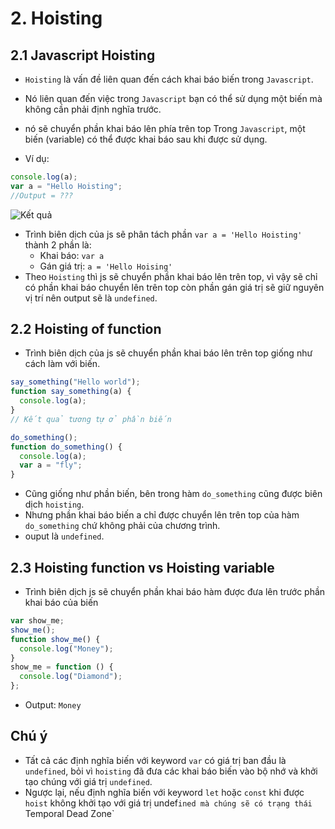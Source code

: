 # 2. Hoisting

## 2.1 Javascript Hoisting

- `Hoisting` là vấn đề liên quan đến cách khai báo biến trong `Javascript`.
- Nó liên quan đến việc trong `Javascript` bạn có thể sử dụng một biến mà không cần phải định nghĩa trước.
- nó sẽ chuyển phần khai báo lên phía trên top Trong `Javascript`, một biến (variable) có thể được khai báo sau khi được sử dụng.

- Ví dụ:

```javascript
console.log(a);
var a = "Hello Hoisting";
//Output = ???
```

![Kết quả](https://viblo.asia/uploads/69e3e07d-6c30-4941-becf-fd4dce89fd46.png)

- Trình biên dịch của js sẽ phân tách phần `var a = 'Hello Hoisting'` thành 2 phần là:
  - Khai báo: `var a`
  - Gán giá trị: `a = 'Hello Hoising'`
- Theo `Hoisting` thì js sẽ chuyển phần khai báo lên trên top, vì vậy sẽ chỉ có phần khai báo chuyển lên trên top còn phần gán giá trị sẽ giữ nguyên vị trí nên output sẽ là `undefined`.

## 2.2 Hoisting of function

- Trình biên dịch của js sẽ chuyển phần khai báo lên trên top giống như cách làm với biến.

```js
say_something("Hello world");
function say_something(a) {
  console.log(a);
}
// Kết quả tương tự ở phần biến
```

```js
do_something();
function do_something() {
  console.log(a);
  var a = "fly";
}
```

- Cũng giống như phần biến, bên trong hàm `do_something` cũng được biên dịch `hoisting`.
- Nhưng phần khai báo biến a chỉ được chuyển lên trên top của hàm `do_something` chứ không phải của chương trình.
- ouput là `undefined`.

## 2.3 Hoisting function vs Hoisting variable
- Trình biên dịch js sẽ chuyển phần khai báo hàm được đưa lên trước phần khai báo của biến
```js
var show_me;
show_me();
function show_me() {
  console.log("Money");
}
show_me = function () {
  console.log("Diamond");
};
```
- Output: `Money`

## Chú ý
- Tất cả các định nghĩa biến với keyword `var` có giá trị ban đầu là `undefined`, bỏi vì `hoisting` đã đưa các khai báo biến vào bộ nhớ và khởi tạo chúng với giá trị `undefined`.
- Ngược lại, nếu định nghĩa biến với keyword `let` hoặc `const` khi được `hoist` không khởi tạo với giá trị undef`ined mà chúng sẽ có trạng thái `Temporal Dead Zone`